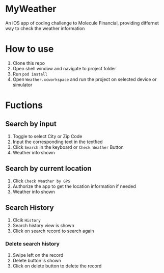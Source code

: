 # MyWeather
An iOS app of coding challenge to Molecule Financial, providing differnet way to check the weather information

# How to use
1. Clone this repo
2. Open shell window and navigate to project folder
3. Run `pod install`
4. Open `Weather.xcworkspace` and run the project on selected device or simulator

# Fuctions
## Search by input
1. Toggle to select City or Zip Code
2. Input the corresponding text in the textfied 
3. Click `Search` in the keyboard or `Check Weather` Button 
4. Weather info shown

## Search by current location
1. Click `Check Weather by GPS`
2. Authorize the app to get the location information if needed
3. Weather info shown

## Search History
1. Clcik `History` 
2. Search history view is shown
3. Click on search record to search again

### Delete search history
1. Swipe left on the record
2. Delete button is shown 
3. Click on delete button to delete the record


